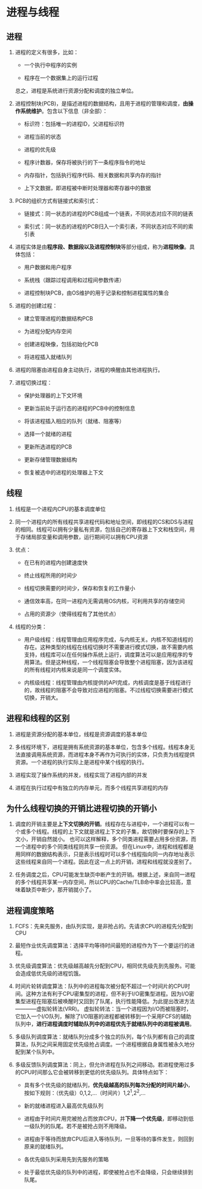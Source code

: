 # 进程与线程

## 进程

1. 进程的定义有很多，比如：

    - 一个执行中程序的实例

    - 程序在一个数据集上的运行过程

    总之，进程是系统进行资源分配和调度的独立单位。

2. 进程控制块(PCB)，是描述进程的数据结构，且用于进程的管理和调度，**由操作系统维护**。包含以下信息（非全部）：

    - 标识符：包括唯一的进程ID，父进程标识符

    - 进程当前的状态

    - 进程的优先级

    - 程序计数器，保存将被执行的下一条程序指令的地址

    - 内存指针，包括执行程序代码、相关数据和共享内存的指针

    - 上下文数据，即进程被中断时处理器和寄存器中的数据

3. PCB的组织方式有链接式和索引式：

    - 链接式：同一状态的进程的PCB组成一个链表，不同状态对应不同的链表

    - 索引式：同一状态的进程的PCB归入一个索引表，不同状态对应不同的索引表

4. 进程实体是由**程序段、数据段以及进程控制块**等部分组成，称为**进程映像**。具体包括：

    - 用户数据和用户程序

    - 系统栈（跟踪过程调用和过程间参数传递）

    - 进程控制块PCB，由OS维护的用于记录和控制进程属性的集合

5. 进程的创建过程：

    - 建立管理进程的数据结构PCB

    - 为进程分配内存空间

    - 创建进程映像，包括初始化PCB

    - 将进程插入就绪队列

6. 进程的阻塞由进程自身主动执行，进程的唤醒由其他进程执行。

7. 进程切换过程：

    - 保护处理器的上下文环境

    - 更新当前处于运行态的进程的PCB中的控制信息

    - 将该进程插入相应的队列（就绪、阻塞等）

    - 选择一个就绪的进程

    - 更新所选进程的PCB

    - 更新存储管理数据结构

    - 恢复被选中的进程的处理器上下文

## 线程

1. 线程是一个进程内CPU的基本调度单位

2. 同一个进程内的所有线程共享进程代码和地址空间，即线程的CS和DS与进程的相同。线程可以拥有少量私有资源，包括自己的寄存器上下文和栈空间，用于存储局部变量和调用参数，运行期间可以拥有CPU资源

3. 优点：

    - 在已有的进程内创建速度快

    - 终止线程所用的时间少

    - 线程切换需要的时间少，保存和恢复的工作量小

    - 通信效率高，在同一进程内无需调用OS内核，可利用共享的存储空间

    - 占用的资源少（使得线程有了其他优点）

4. 线程的分类：

    - 用户级线程：线程管理由应用程序完成，与内核无关。内核不知道线程的存在。这种类型的线程在线程切换时不需要进行模式切换，故不需要内核支持，线程库可以在任何操作系统上运行，调度算法可以是应用程序的专用算法。但是这种线程，一个线程阻塞会导致整个进程阻塞，因为该进程的所有线程对内核来说是同一个调度实体。

    - 内核级线程：线程管理由内核提供的API完成，内核调度是基于线程进行的，故线程的阻塞不会导致对应进程的阻塞。不过线程切换需要进行模式切换，开销大。

## 进程和线程的区别

1. 进程是资源分配的基本单位，线程是资源调度的基本单位

2. 多线程环境下，进程是拥有系统资源的基本单位，包含多个线程。线程本身无法直接调用系统资源，而进程本身不再作为可执行的实体，只负责为线程提供资源。一个进程的执行实际上是进程中某个线程的执行。

3. 进程实现了操作系统的并发，线程实现了进程内部的并发

4. 进程在执行过程中有独立的内存单元，而多个线程共享进程的内存

## 为什么线程切换的开销比进程切换的开销小

1. 调度的开销主要是**上下文切换的开销**。线程存在与进程中，一个进程可以有一个或多个线程。线程的上下文就是进程上下文的子集，故切换时要保存的上下文小，开销自然就小。
也可以这样解释，多个同类进程需要占用多份资源，而一个进程中的多个同类线程则共享一份资源。
但在Linux中，进程和线程都是用同样的数据结构表示，只是表示线程时可以多个线程指向同一内存地址表示这些线程来自同一个进程。因此在这一点上的开销，进程和线程就没差别了。

2. 任务调度之后，CPU可能发生缺页中断产生的开销。根据上述，来自同一进程的多个线程共享某一内存空间，所以CPU的Cache/TLB命中率会比较高，意味着缺页中断少，那开销就小了。

## 进程调度策略

1. FCFS：先来先服务，由队列实现，是非抢占的。先请求CPU的进程先分配到CPU

2. 最短作业优先调度算法：选择平均等待时间最短的进程作为下一个要运行的进程。

3. 优先级调度算法：优先级越高越先分配到CPU，相同优先级先到先服务。可能会造成低优先级的进程饥饿。

4. 时间片轮转调度算法：队列中的进程每次被分配不超过一个时间片的CPU时间。这种方法有利于CPU密集型的进程，但不利于I/O密集型进程。因为I/O密集型进程在阻塞后被唤醒时又回到了队尾，执行性能降低。为此提出改进方法————虚拟轮转法(VRR)。
虚拟轮转法：当一个进程因为I/O而被阻塞时，它加入一个I/O队列，解除了I/O阻塞的进程都被转移到一个采用FCFS的辅助队列中，**进行进程调度时辅助队列中的进程优先于就绪队列中的进程被调用**。

5. 多级队列调度算法：就绪队列分成多个独立的队列，每个队列都有自己的调度算法，队列之间采用固定优先级抢占调度。一个进程根据自身属性被永久地分配到某个队列中。

6. 多级反馈队列调度算法：同上，但允许进程在队列之间移动。若进程使用过多的CPU时间那么它会被转移到更低的优先级队列。具体特点如下：

    - 具有多个优先级的就绪队列，**优先级越高的队列每次分配的时间片越小**，按如下规则：（优先级）0,1,2,...（时间片）1,$2^1$,$2^2$,...

    - 新的就绪进程进入最高优先级队列

    - 进程由于时间片用完被抢占而放弃CPU，并**下降一个优先级**，即移动到低一级队列的队尾。若不是被抢占则不用降级。

    - 进程由于等待而放弃CPU后进入等待队列，一旦等待的事件发生，则回到原来的就绪队列。

    - 各优先级队列采用先到先服务的策略

    - 处于最低优先级的队列中的进程，即使被抢占也不会降级，只会继续排到队尾。
